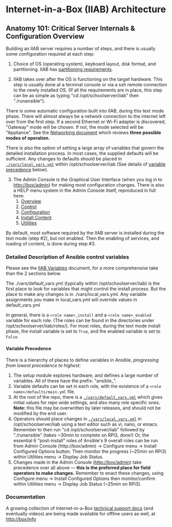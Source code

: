 # Internet-in-a-Box (IIAB) Architecture

## Anatomy 101: Critical Server Internals & Configuration Overview

Building an IIAB server requires a number of steps, and there is usually some configuration required at each step:

  1. Choice of OS (operating system), keyboard layout, disk format, and partitioning. IIAB has [partitioning requirements](https://github.com/iiab/iiab/wiki/IIAB-Platforms#disk-partitioning).

  2. IIAB takes over after the OS is functioning on the target hardware. This step is usually done at a terminal console or via a ssh remote connection to the newly installed OS. (If all the requirements are in place, this step can be as simple as typing "cd /opt/schoolserver/iiab" then "./runansible").

 There is some automatic configuration built into IIAB, during this text mode phase. There will almost always be a network connection to the internet left over from the first step. If a second Ethernet or Wi-Fi adapter is discovered, "Gateway" mode will be chosen.  If not, the mode selected will be "Appliance". See the [Networking document](https://github.com/iiab/iiab/wiki/IIAB-Networking) which reviews **three possible modes of operation.**

 There is also the option of setting a large array of variables that govern the detailed installation process. In most cases, the supplied defaults will be sufficient. Any changes to defaults should be placed in [``./vars/local_vars.yml``](http://wiki.laptop.org/go/XS_Community_Edition/FAQ#What_is_local_vars.yml_and_how_do_I_customize_it.3F) within /opt/schoolserver/iiab (See details of [variable precedence](#variable-precedence) below).

  3. The Admin Console is the Graphical User Interface (when you log in to [http://box/admin](http://box/admin)) for making most configuration changes.  There is also a HELP menu system in the Admin Console itself, reproduced in full here:
     1. [Overview](https://github.com/iiab/iiab/iiab-admin/roles/console/files/help/Overview.rst)
     2. [Control](https://github.com/iiab/iiab/blob/release-6.2/roles/xsce-admin/files/console/help/Control.rst)
     3. [Configuration](https://github.com/iiab/iiab/blob/release-6.2/roles/xsce-admin/files/console/help/Config.rst)
     4. [Install Content](https://github.com/iiab/iiab/blob/release-6.2/roles/xsce-admin/files/console/help/InstContent.rst)
     5. [Utilities](https://github.com/iiab/iiab/blob/release-6.2/roles/xsce-admin/files/console/help/Utilities.rst)

By default, most software required by the IIAB server is installed during the text mode (step #2), but not enabled.  Then the enabling of services, and loading of content, is done during step #3.

### Detailed Description of Ansible control variables

Please see the [IIAB Variables](https://github.com/iiab/iiab/wiki/IIAB-Variables) document, for a more comprehensive take than the 2 sections below.

The ./vars/default_vars.yml (typically within /opt/schoolserver/iiab) is the first place to look for variables that might control the install process. But the place to make any changes is in ./vars/local_vars.yml. Any variable assignments you make in local_vars.yml will override values in default_vars.yml

In general, there is a ``<role name>_install`` and a ``<role name>_enabled`` variable for each role. (The roles can be found in the directories under /opt/schoolserver/iiab/roles/). For most roles, during the text mode install phase, the install variable is set to ``True``, and the enabled variable is set to ``False``.

#### Variable Precedence
There is a hierarchy of places to define variables in Ansible, _progressing from lowest precedence to highest:_

  1. The setup module explores hardware, and defines a large number of variables. All of these have the prefix: "ansible_".
  2. Variable defaults can be set in each role, with the existence of a ``<role name>/defaults/main.yml`` file.
  3. At the root of the repo, there is a [``./vars/default_vars.yml``](https://github.com/iiab/iiab/blob/release-6.2/vars/default_vars.yml) which gives initial values for repo wide settings, and also many role specific ones. **Note:** this file may be overwritten by later releases, and should not be modified by the end user.
  4. Operators should place changes in [``./vars/local_vars.yml``](http://wiki.laptop.org/go/XS_Community_Edition/FAQ#What_is_local_vars.yml_and_how_do_I_customize_it.3F) in /opt/schoolserver/iiab using a text editor such as vi, nano, or emacs.  Remember to then run "cd /opt/schoolserver/iiab" followed by "./runansible" (takes ~30min to complete on RPi3, done!)  Or, the essential 6 "post-install" roles of Ansible's 9 overall roles can be run from Admin Console (http://box/admin) -> Configure menu -> Install Configured Options button. Then monitor the progress (~25min on RPi3) within Utilities menu -> Display Job Status.
  5. Changes made in the Admin Console ([http://box/admin](http://box/admin)) take precedence over all above &mdash; **this is the preferred place for field operators to make changes.**  Remember to enact these changes, using Configure menu -> Install Configured Options then monitor/confirm within Utilities menu -> Display Job Status (~25min on RPi3).

### Documentation

A growing collection of Internet-in-a-Box [technical support docs](http://wiki.laptop.org/go/XS_Community_Edition/FAQ#What_technical_documentation_exists.3F) (and eventually videos) are being made available for offline users as well, at [http://box/info](http://box/info)
